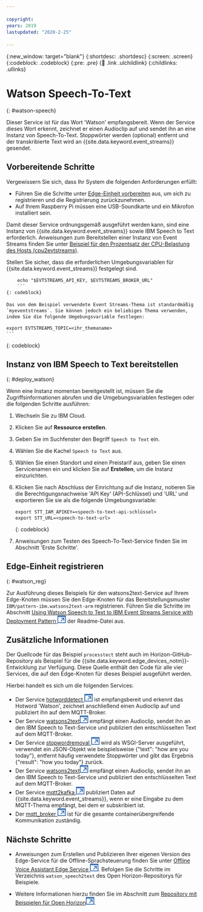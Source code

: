 ```yaml
---

copyright:
years: 2019
lastupdated: "2020-2-25"

---
```


{:new_window: target="blank"}
{:shortdesc: .shortdesc}
{:screen: .screen}
{:codeblock: .codeblock}
{:pre: .pre}
{:child: .link .ulchildlink}
{:childlinks: .ullinks}

# Watson Speech-To-Text
{: #watson-speech}

Dieser Service ist für das Wort 'Watson' empfangsbereit. Wenn der Service dieses Wort erkennt, zeichnet er einen Audioclip auf und sendet ihn an eine Instanz von Speech-To-Text. Stoppwörter werden (optional) entfernt und der transkribierte Text wird an {{site.data.keyword.event_streams}} gesendet. 

## Vorbereitende Schritte

Vergewissern Sie sich, dass Ihr System die folgenden Anforderungen erfüllt:

* Führen Sie die Schritte unter [Edge-Einheit vorbereiten](adding_devices.md) aus, um sich zu registrieren und die Registrierung zurückzunehmen. 
* Auf Ihrem Raspberry Pi müssen eine USB-Soundkarte und ein Mikrofon installiert sein.  

Damit dieser Service ordnungsgemäß ausgeführt werden kann, sind eine Instanz von {{site.data.keyword.event_streams}} sowie IBM Speech to Text erforderlich. Anweisungen zum Bereitstellen einer Instanz von Event Streams finden Sie unter [Beispiel für den Prozentsatz der CPU-Belastung des Hosts (cpu2evtstreams)](cpu_load_example.md).   

Stellen Sie sicher, dass die erforderlichen Umgebungsvariablen für {{site.data.keyword.event_streams}} festgelegt sind. 

```
    echo "$EVTSTREAMS_API_KEY, $EVTSTREAMS_BROKER_URL"
    ```
{: codeblock}

Das von dem Beispiel verwendete Event Streams-Thema ist standardmäßig `myeventstreams`. Sie können jedoch ein beliebiges Thema verwenden, indem Sie die folgende Umgebungsvariable festlegen: 

```
    export EVTSTREAMS_TOPIC=<ihr_themaname>
    ```
{: codeblock}

## Instanz von IBM Speech to Text bereitstellen
{: #deploy_watson}

Wenn eine Instanz momentan bereitgestellt ist, müssen Sie die Zugriffsinformationen abrufen und die Umgebungsvariablen festlegen oder die folgenden Schritte ausführen: 

1. Wechseln Sie zu IBM Cloud. 
2. Klicken Sie auf **Ressource erstellen**. 
3. Geben Sie im Suchfenster den Begriff `Speech to Text` ein. 
4. Wählen Sie die Kachel `Speech to Text` aus. 
5. Wählen Sie einen Standort und einen Preistarif aus, geben Sie einen Servicenamen ein und klicken Sie auf **Erstellen**, um die Instanz einzurichten. 
6. Klicken Sie nach Abschluss der Einrichtung auf die Instanz, notieren Sie die Berechtigungsnachweise 'API Key' (API-Schlüssel) und 'URL' und exportieren Sie sie als die folgende Umgebungsvariable: 

    ```
    export STT_IAM_APIKEY=<speech-to-text-api-schlüssel>
    export STT_URL=<speech-to-text-url>
    ```
    {: codeblock}

7. Anweisungen zum Testen des Speech-To-Text-Service finden Sie im Abschnitt 'Erste Schritte'. 

## Edge-Einheit registrieren
{: #watson_reg}

Zur Ausführung dieses Beispiels für den watsons2text-Service auf Ihrem Edge-Knoten müssen Sie den Edge-Knoten für das Bereitstellungsmuster `IBM/pattern-ibm.watsons2text-arm` registrieren. Führen Sie die Schritte im Abschnitt [Using Watson Speech to Text to IBM Event Streams Service with Deployment Pattern ![Wird in einer neuen Registerkarte geöffnet](../../images/icons/launch-glyph.svg "Wird in einer neuen Registerkarte geöffnet")](https://github.com/open-horizon/examples/tree/master/edge/evtstreams/watson_speech2text#-using-the-ibm-watson-speech-to-text-to-ibm-event-streams-service-with-deployment-pattern) der Readme-Datei aus. 

## Zusätzliche Informationen

Der Quellcode für das Beispiel `processtect` steht auch im Horizon-GitHub-Repository als Beispiel für die {{site.data.keyword.edge_devices_notm}}-Entwicklung zur Verfügung. Diese Quelle enthält den Code für alle vier Services, die auf den Edge-Knoten für dieses Beispiel ausgeführt werden.  

Hierbei handelt es sich um die folgenden Services:

* Der Service [hotworddetect ![Wird in einer neuen Registerkarte geöffnet](../../images/icons/launch-glyph.svg "Wird in einer neuen Registerkarte geöffnet")](https://github.com/open-horizon/examples/tree/master/edge/services/hotword_detection) ist empfangsbereit und erkennt das Hotword 'Watson', zeichnet anschließend einen Audioclip auf und publiziert ihn auf dem MQTT-Broker. 
* Der Service [watsons2text![Wird in einer neuen Registerkarte geöffnet](../../images/icons/launch-glyph.svg "Wird in einer neuen Registerkarte geöffnet")](https://github.com/open-horizon/examples/tree/master/edge/evtstreams/watson_speech2text) empfängt einen Audioclip, sendet ihn an den IBM Speech to Text-Service und publiziert den entschlüsselten Text auf dem MQTT-Broker. 
* Der Service [stopwordremoval ![Wird in einer neuen Registerkarte geöffnet](../../images/icons/launch-glyph.svg "Wird in einer neuen Registerkarte geöffnet")](https://github.com/open-horizon/examples/tree/master/edge/services/stopword_removal) wird als WSGI-Server ausgeführt, verwendet ein JSON-Objekt wie beispielsweise {"text": "how are you today"}, entfernt häufig verwendete Stoppwörter und gibt das Ergebnis {"result": "how you today"} zurück. 
* Der Service [watsons2text![Wird in einer neuen Registerkarte geöffnet](../../images/icons/launch-glyph.svg "Wird in einer neuen Registerkarte geöffnet")](https://github.com/open-horizon/examples/tree/master/edge/evtstreams/watson_speech2text) empfängt einen Audioclip, sendet ihn an den IBM Speech to Text-Service und publiziert den entschlüsselten Text auf dem MQTT-Broker. 
* Der Service [mqtt2kafka ![Wird in einer neuen Registerkarte geöffnet](../../images/icons/launch-glyph.svg "Wird in einer neuen Registerkarte geöffnet")](https://github.com/open-horizon/examples/tree/master/edge/services/mqtt2kafka) publiziert Daten auf {{site.data.keyword.event_streams}}, wenn er eine Eingabe zu dem MQTT-Thema empfängt, bei dem er subskribiert ist. 
* Der [mqtt_broker ![Wird in einer neuen Registerkarte geöffnet](../../images/icons/launch-glyph.svg "Wird in einer neuen Registerkarte geöffnet")](https://github.com/open-horizon/examples/tree/master/edge/services/mqtt_broker) ist für die gesamte containerübergreifende Kommunikation zuständig. 

## Nächste Schritte

* Anweisungen zum Erstellen und Publizieren Ihrer eigenen Version des Edge-Service für die Offline-Sprachsteuerung finden Sie unter [Offline Voice Assistant Edge Service ![Wird in einer neuen Registerkarte geöffnet](../../images/icons/launch-glyph.svg "Wird in einer neuen Registerkarte geöffnet")](https://github.com/open-horizon/examples/blob/master/edge/evtstreams/watson_speech2text/CreateService.md#-building-and-publishing-your-own-version-of-the-watson-speech-to-text-to-ibm-event-streams-service). Befolgen Sie die Schritte im Verzeichnis `watson_speech2text` des Open Horizon-Repositorys für Beispiele.

* Weitere Informationen hierzu finden Sie im Abschnitt zum [Repository mit Beispielen für Open Horizon![Wird in einer neuen Registerkarte geöffnet](../../images/icons/launch-glyph.svg "Wird in einer neuen Registerkarte geöffnet")](https://github.com/open-horizon/examples).
